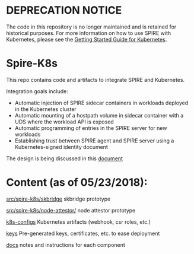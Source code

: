 # DEPRECATION NOTICE
The code in this repository is no longer maintained and is retained for historical purposes. For more information on how to use SPIRE with Kubernetes, please see the [Getting Started Guide for Kubernetes](https://spiffe.io/spire/try/getting-started-k8s/).

# Spire-K8s

This repo contains code and artifacts to integrate SPIRE and Kubernetes.

Integration goals include:

* Automatic injection of SPIRE sidecar containers in workloads deployed in the Kubernetes cluster
* Automatic mounting of a hostpath volume in sidecar container with a UDS where the workload API is exposed
* Automatic programming of entries in the SPIRE server for new workloads
* Establishing trust between SPIRE agent and SPIRE server using a Kubernetes-signed identity document

The design is being discussed in this [document](https://docs.google.com/document/d/14PFWpKHbXLxJwPn9NYYcUWGyO9d8HE1H_XAZ4Tz5K0E/edit)

# Content (as of 05/23/2018):

[src/spire-k8s/skbridge](src/spire-k8s/skbridge/) skbridge prototype

[src/spire-k8s/node-attestor/](src/spire-k8s/node-attestor/) node attestor prototype

[k8s-configs](k8s-configs) Kubernetes artifacts (webhook, csr roles, etc.)

[keys](keys) Pre-generated keys, certificates, etc. to ease deployment

[docs](docs) notes and instructions for each component
